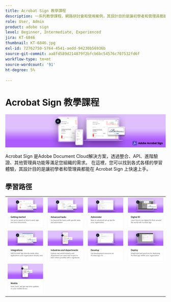 ```yaml
---
title: Acrobat Sign 教學課程
description: 一系列教學課程、網路研討會和使用案例，其設計目的是讓初學者和管理員都能在 Acrobat Sign 上快速上手
role: User, Admin
product: adobe sign
level: Beginner, Intermediate, Experienced
jira: KT-6846
thumbnail: KT-6846.jpg
exl-id: 72762750-5764-4541-aedd-94230b56936b
source-git-commit: aa8fd589d214879f2bfcb6bc54576c707532fd6f
workflow-type: tm+mt
source-wordcount: '91'
ht-degree: 5%

---
```


# Acrobat Sign 教學課程

![Acrobat Sign 主圖影像](assets/Hero_Sign.jpg)

Acrobat Sign 是Adobe Document Cloud解決方案，透過整合、API、進階驗證、其他管理員功能等滿足您組織的需求。 在這裡，您可以找到各式各樣的學習體驗，其設計目的是讓初學者和管理員都能在 Acrobat Sign 上快速上手。

<div id="recs-overview-body-1"></div>
<div id="recs-overview-body-2"></div>
<div id="recs-overview-body-3"></div>
<div id="recs-overview-body-4"></div>
<div id="recs-overview-body-5"></div>
<div id="recs-overview-body-6"></div>

## 學習路徑

<table style="table-layout:fixed">
<tr>
  <td>
    <a href="sign-beginner-tutorials/beginner-users-overview.md">
      <img alt="快速入門" src="assets/AS_Title_Getting-Started.png" />
    </a>
  </td>
  <td>
    <a href="sign-advanced-users/advanced-users-overview.md">
      <img alt="進階工作" src="assets/AS_Title_Advanced.png" />
    </a>
  </td>  
  <td>
    <a href="admin/intro-admin-overview.md">
      <img alt="管理" src="assets/AS_Title_Administer.png" />
    </a>
  </td>
  <td>
    <a href="digitalid/digitalid-overview.md">
      <img alt="數位 ID" src="assets/AS_Title_DigitalID.png" />
    </a>
  </td>
</tr>
<tr>
  <td>
    <a href="integrations/integrations-overview.md">
      <img alt="整合" src="assets/AS_Title_Integrate.png" />
    </a>
  </td>
  <td>
    <a href="sign-usecase/expand-inspire-overview.md">
      <img alt="產業和部門" src="assets/AS_Title_Industry.png" />
    </a>
  </td>
  <td>
    <a href="develop/develop-overview.md">
      <img alt="發展" src="assets/AS_Title_Develop.png" />
    </a>
  </td>
   <td>
    <a href="deploy-overview.md">
      <img alt="部署" src="assets/AS_Title_Deploy.png" />
    </a>
  </td>
</tr>
<tr>
  <td>
    <a href="mobile/mobile-overview.md">
      <img alt="行動裝置版本" src="assets/AS_Title_Mobile.png" />
    </a>
  </td>  
</tr>
</table>
